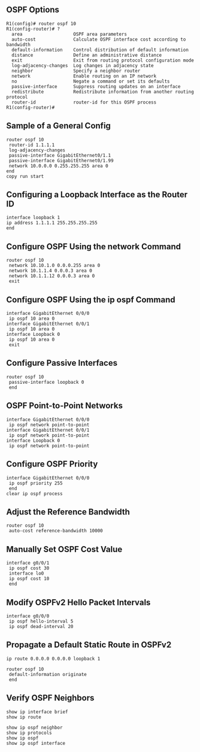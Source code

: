 ## OSPF Options
```
R1(config)# router ospf 10
R1(config-router)# ?
  area                   OSPF area parameters
  auto-cost              Calculate OSPF interface cost according to bandwidth
  default-information    Control distribution of default information
  distance               Define an administrative distance
  exit                   Exit from routing protocol configuration mode
  log-adjacency-changes  Log changes in adjacency state
  neighbor               Specify a neighbor router
  network                Enable routing on an IP network
  no                     Negate a command or set its defaults
  passive-interface      Suppress routing updates on an interface
  redistribute           Redistribute information from another routing protocol
  router-id              router-id for this OSPF process
R1(config-router)#
```
## Sample of a General Config
```
router ospf 10
 router-id 1.1.1.1
 log-adjacency-changes
 passive-interface GigabitEthernet0/1.1
 passive-interface GigabitEthernet0/1.99
 network 10.0.0.0 0.255.255.255 area 0
end
copy run start
```
## Configuring a Loopback Interface as the Router ID
```
interface loopback 1
ip address 1.1.1.1 255.255.255.255
end
```
## Configure OSPF Using the network Command
```
router ospf 10
 network 10.10.1.0 0.0.0.255 area 0
 network 10.1.1.4 0.0.0.3 area 0
 network 10.1.1.12 0.0.0.3 area 0
 exit
```
## Configure OSPF Using the ip ospf Command
```
interface GigabitEthernet 0/0/0
 ip ospf 10 area 0
interface GigabitEthernet 0/0/1 
 ip ospf 10 area 0
interface Loopback 0
 ip ospf 10 area 0
 exit
```
## Configure Passive Interfaces
```
router ospf 10
 passive-interface loopback 0
 end
```
## OSPF Point-to-Point Networks
```
interface GigabitEthernet 0/0/0
 ip ospf network point-to-point
interface GigabitEthernet 0/0/1
 ip ospf network point-to-point
interface Loopback 0
 ip ospf network point-to-point
```
## Configure OSPF Priority
```
interface GigabitEthernet 0/0/0 
 ip ospf priority 255 
 end
clear ip ospf process
```
## Adjust the Reference Bandwidth
```
router ospf 10
 auto-cost reference-bandwidth 10000
```
## Manually Set OSPF Cost Value
```
interface g0/0/1
 ip ospf cost 30
 interface lo0
 ip ospf cost 10
 end
```
## Modify OSPFv2 Hello Packet Intervals
```
interface g0/0/0 
 ip ospf hello-interval 5 
 ip ospf dead-interval 20 
```
## Propagate a Default Static Route in OSPFv2
```
ip route 0.0.0.0 0.0.0.0 loopback 1

router ospf 10
 default-information originate
 end
```
## Verify OSPF Neighbors
```
show ip interface brief
show ip route

show ip ospf neighbor
show ip protocols
show ip ospf
show ip ospf interface
```
